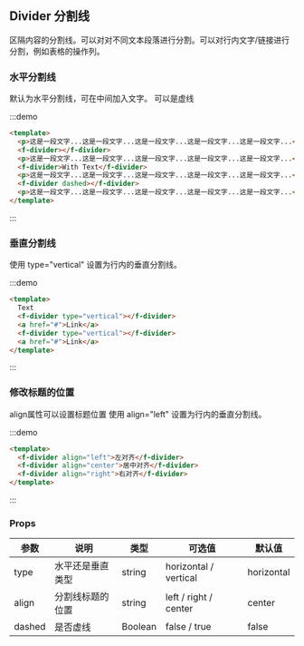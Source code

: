 ## Divider 分割线

区隔内容的分割线。可以对对不同文本段落进行分割。可以对行内文字/链接进行分割，例如表格的操作列。

### 水平分割线

默认为水平分割线，可在中间加入文字。 可以是虚线

:::demo

```html
<template>
  <p>这是一段文字...这是一段文字...这是一段文字...这是一段文字...这是一段文字...</p>
  <f-divider></f-divider>
  <p>这是一段文字...这是一段文字...这是一段文字...这是一段文字...这是一段文字...</p>
  <f-divider>With Text</f-divider>
  <p>这是一段文字...这是一段文字...这是一段文字...这是一段文字...这是一段文字...</p>
  <f-divider dashed></f-divider>
  <p>这是一段文字...这是一段文字...这是一段文字...这是一段文字...这是一段文字...</p>
</template>
```

:::

### 垂直分割线

使用 type="vertical" 设置为行内的垂直分割线。

:::demo

```html
<template>
  Text
  <f-divider type="vertical"></f-divider>
  <a href="#">Link</a>
  <f-divider type="vertical"></f-divider>
  <a href="#">Link</a>
</template>
```

:::

### 修改标题的位置

align属性可以设置标题位置 使用 align="left" 设置为行内的垂直分割线。

:::demo

```html
<template>
  <f-divider align="left">左对齐</f-divider>
  <f-divider align="center">居中对齐</f-divider>
  <f-divider align="right">右对齐</f-divider>
</template>
```

:::

### Props

| 参数      | 说明    | 类型      | 可选值       | 默认值   |
|---------- |-------- |---------- |-------------  |-------- |
| type | 水平还是垂直类型 | string | horizontal / vertical  |  horizontal  |
| align | 分割线标题的位置 | string | left / right / center  |  center  |
| dashed | 是否虚线 | Boolean | false / true |  false  |
